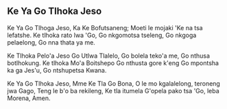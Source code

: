 ## Ke Ya Go Tlhoka Jeso

Ke Ya Go Tlhoga Jeso, Ka Ke Bofutsaneng;
Moeti le mojaki 'Ke na tsa lefatshe.
Ke tlhoka rato lwa 'Go, Go nkgomotsa tseleng,
Go nkgoga pelaelong, Go nna thata ya me.

Ke Tlhoka Pelo'a Jeso Go Utlwa Tlalelo,
Go bolela teko'a me, Go nthusa botlhokung.
Ke tlhoka Mo'a Boitshepo Go nthusta gore k'eng
Go mpontsha ka ga Jes'u, Go ntshupetsa Kwana.

Ke Ya Go Tlhoka Jeso, Mme Ke Tla Go Bona,
O le mo kgalalelong, teroneng jwa Gago,
Teng le b'o ba rekileng, Ke tla itumela
G'opela pako tsa 'Go, leba Morena, Amen.

